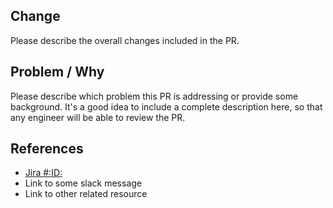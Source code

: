 ## Change

Please describe the overall changes included in the PR.

## Problem / Why

Please describe which problem this PR is addressing or provide some background. It's a good idea to include a complete description here, so that any engineer will be able to review the PR.

## References

- [Jira #:ID:](https://jira2.workday.com/browse/:ID:)
- Link to some slack message
- Link to other related resource
